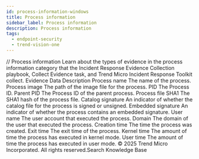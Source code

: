 ```yaml
---
id: process-information-windows
title: Process information
sidebar_label: Process information
description: Process information
tags:
  - endpoint-security
  - trend-vision-one
---
```


/*<![CDATA[*/ $('#title').html($('meta[name=map-description]').attr('content')); /*]]>*/ Process information Learn about the types of evidence in the process information category that the Incident Response Evidence Collection playbook, Collect Evidence task, and Trend Micro Incident Response Toolkit collect. Evidence Data Description Process name The name of the process. Process image The path of the image file for the process. PID The Process ID. Parent PID The Process ID of the parent process. Process file SHA1 The SHA1 hash of the process file. Catalog signature An indicator of whether the catalog file for the process is signed or unsigned. Embedded signature An indicator of whether the process contains an embedded signature. User name The user account that executed the process. Domain The domain of the user that executed the process. Creation time The time the process was created. Exit time The exit time of the process. Kernel time The amount of time the process has executed in kernel mode. User time The amount of time the process has executed in user mode. © 2025 Trend Micro Incorporated. All rights reserved.Search Knowledge Base